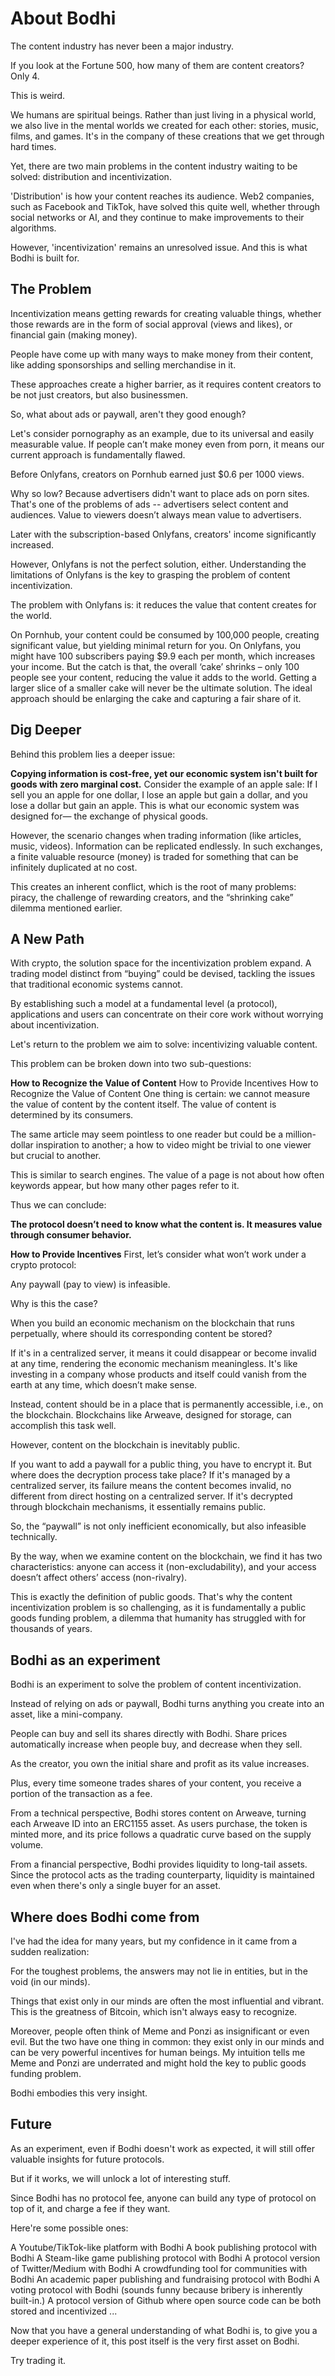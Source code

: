 # About Bodhi
The content industry has never been a major industry.

If you look at the Fortune 500, how many of them are content creators? Only 4.

This is weird.

We humans are spiritual beings. Rather than just living in a physical world, we also live in the mental worlds we created for each other: stories, music, films, and games. It's in the company of these creations that we get through hard times.

Yet, there are two main problems in the content industry waiting to be solved: distribution and incentivization.

'Distribution' is how your content reaches its audience. Web2 companies, such as Facebook and TikTok, have solved this quite well, whether through social networks or AI, and they continue to make improvements to their algorithms.

However, 'incentivization' remains an unresolved issue. And this is what Bodhi is built for.

## The Problem
Incentivization means getting rewards for creating valuable things, whether those rewards are in the form of social approval (views and likes), or financial gain (making money).

People have come up with many ways to make money from their content, like adding sponsorships and selling merchandise in it.

These approaches create a higher barrier, as it requires content creators to be not just creators, but also businessmen.

So, what about ads or paywall, aren't they good enough?

Let's consider pornography as an example, due to its universal and easily measurable value. If people can’t make money even from porn, it means our current approach is fundamentally flawed.

Before Onlyfans, creators on Pornhub earned just $0.6 per 1000 views.

Why so low? Because advertisers didn't want to place ads on porn sites. That's one of the problems of ads -- advertisers select content and audiences. Value to viewers doesn’t always mean value to advertisers.

Later with the subscription-based Onlyfans, creators' income significantly increased.

However, Onlyfans is not the perfect solution, either. Understanding the limitations of Onlyfans is the key to grasping the problem of content incentivization.

The problem with Onlyfans is: it reduces the value that content creates for the world.

On Pornhub, your content could be consumed by 100,000 people, creating significant value, but yielding minimal return for you.
On Onlyfans, you might have 100 subscribers paying $9.9 each per month, which increases your income. But the catch is that, the overall ‘cake’ shrinks – only 100 people see your content, reducing the value it adds to the world.
Getting a larger slice of a smaller cake will never be the ultimate solution. The ideal approach should be enlarging the cake and capturing a fair share of it.

## Dig Deeper
Behind this problem lies a deeper issue:

**Copying information is cost-free, yet our economic system isn't built for goods with zero marginal cost.**
Consider the example of an apple sale: If I sell you an apple for one dollar, I lose an apple but gain a dollar, and you lose a dollar but gain an apple. This is what our economic system was designed for— the exchange of physical goods.

However, the scenario changes when trading information (like articles, music, videos). Information can be replicated endlessly. In such exchanges, a finite valuable resource (money) is traded for something that can be infinitely duplicated at no cost.

This creates an inherent conflict, which is the root of many problems: piracy, the challenge of rewarding creators, and the “shrinking cake” dilemma mentioned earlier.

## A New Path
With crypto, the solution space for the incentivization problem expand. A trading model distinct from “buying” could be devised, tackling the issues that traditional economic systems cannot.

By establishing such a model at a fundamental level (a protocol), applications and users can concentrate on their core work without worrying about incentivization.

Let's return to the problem we aim to solve: incentivizing valuable content.

This problem can be broken down into two sub-questions:

**How to Recognize the Value of Content**
How to Provide Incentives
How to Recognize the Value of Content
One thing is certain: we cannot measure the value of content by the content itself. The value of content is determined by its consumers.

The same article may seem pointless to one reader but could be a million-dollar inspiration to another; a how to video might be trivial to one viewer but crucial to another.

This is similar to search engines. The value of a page is not about how often keywords appear, but how many other pages refer to it.

Thus we can conclude:

**The protocol doesn’t need to know what the content is. It measures value through consumer behavior.**

**How to Provide Incentives**
First, let’s consider what won’t work under a crypto protocol:

Any paywall (pay to view) is infeasible.

Why is this the case?

When you build an economic mechanism on the blockchain that runs perpetually, where should its corresponding content be stored?

If it's in a centralized server, it means it could disappear or become invalid at any time, rendering the economic mechanism meaningless. It's like investing in a company whose products and itself could vanish from the earth at any time, which doesn’t make sense.

Instead, content should be in a place that is permanently accessible, i.e., on the blockchain. Blockchains like Arweave, designed for storage, can accomplish this task well.

However, content on the blockchain is inevitably public.

If you want to add a paywall for a public thing, you have to encrypt it. But where does the decryption process take place? If it's managed by a centralized server, its failure means the content becomes invalid, no different from direct hosting on a centralized server. If it's decrypted through blockchain mechanisms, it essentially remains public.

So, the “paywall” is not only inefficient economically, but also infeasible technically.

By the way, when we examine content on the blockchain, we find it has two characteristics: anyone can access it (non-excludability), and your access doesn’t affect others’ access (non-rivalry).

This is exactly the definition of public goods. That's why the content incentivization problem is so challenging, as it is fundamentally a public goods funding problem, a dilemma that humanity has struggled with for thousands of years.

## Bodhi as an experiment
Bodhi is an experiment to solve the problem of content incentivization.

Instead of relying on ads or paywall, Bodhi turns anything you create into an asset, like a mini-company.

People can buy and sell its shares directly with Bodhi. Share prices automatically increase when people buy, and decrease when they sell.

As the creator, you own the initial share and profit as its value increases.

Plus, every time someone trades shares of your content, you receive a portion of the transaction as a fee.

From a technical perspective, Bodhi stores content on Arweave, turning each Arweave ID into an ERC1155 asset. As users purchase, the token is minted more, and its price follows a quadratic curve based on the supply volume.

From a financial perspective, Bodhi provides liquidity to long-tail assets. Since the protocol acts as the trading counterparty, liquidity is maintained even when there's only a single buyer for an asset.

## Where does Bodhi come from
I've had the idea for many years, but my confidence in it came from a sudden realization:

For the toughest problems, the answers may not lie in entities, but in the void (in our minds).

Things that exist only in our minds are often the most influential and vibrant. This is the greatness of Bitcoin, which isn't always easy to recognize.

Moreover, people often think of Meme and Ponzi as insignificant or even evil. But the two have one thing in common: they exist only in our minds and can be very powerful incentives for human beings. My intuition tells me Meme and Ponzi are underrated and might hold the key to public goods funding problem.

Bodhi embodies this very insight.

## Future
As an experiment, even if Bodhi doesn't work as expected, it will still offer valuable insights for future protocols.

But if it works, we will unlock a lot of interesting stuff.

Since Bodhi has no protocol fee, anyone can build any type of protocol on top of it, and charge a fee if they want.

Here're some possible ones:

A Youtube/TikTok-like platform with Bodhi
A book publishing protocol with Bodhi
A Steam-like game publishing protocol with Bodhi
A protocol version of Twitter/Medium with Bodhi
A crowdfunding tool for communities with Bodhi
An academic paper publishing and fundraising protocol with Bodhi
A voting protocol with Bodhi (sounds funny because bribery is inherently built-in.)
A protocol version of Github where open source code can be both stored and incentivized
...

Now that you have a general understanding of what Bodhi is, to give you a deeper experience of it, this post itself is the very first asset on Bodhi.

Try trading it.